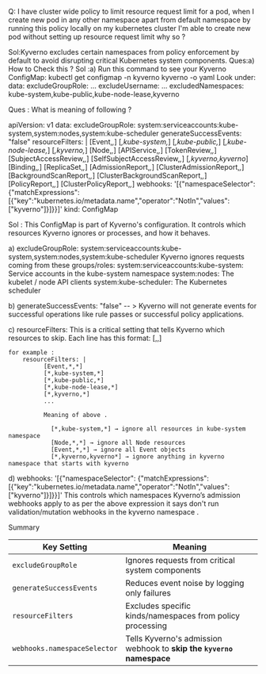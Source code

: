 Q: I have cluster wide policy to limit resource request limit for a pod, when I create new pod in any other namespace apart from default namespace by running this policy locally on my kubernetes cluster I'm able to create new pod without setting up resource request limit why so ?

Sol:Kyverno excludes certain namespaces from policy enforcement by default to avoid disrupting critical Kubernetes system components.
        Ques:a) How to Check this ?
        Sol :a) Run this command to see your Kyverno ConfigMap: kubectl get configmap -n kyverno kyverno -o yaml
                Look under:
                    data:
                    excludeGroupRole: ...
                    excludeUsername: ...
                    excludedNamespaces: kube-system,kube-public,kube-node-lease,kyverno

Ques : What is meaning of following ?

apiVersion: v1
data:
  excludeGroupRole: system:serviceaccounts:kube-system,system:nodes,system:kube-scheduler
  generateSuccessEvents: "false"
  resourceFilters: |
    [Event,*,*] [*,kube-system,*] [*,kube-public,*] [*,kube-node-lease,*] [*,kyverno,*] [Node,*,*] [APIService,*,*] [TokenReview,*,*] [SubjectAccessReview,*,*] [SelfSubjectAccessReview,*,*] [*,kyverno,kyverno*] [Binding,*,*] [ReplicaSet,*,*] [AdmissionReport,*,*] [ClusterAdmissionReport,*,*] [BackgroundScanReport,*,*] [ClusterBackgroundScanReport,*,*] [PolicyReport,*,*] [ClusterPolicyReport,*,*]
  webhooks: '[{"namespaceSelector": {"matchExpressions": [{"key":"kubernetes.io/metadata.name","operator":"NotIn","values":["kyverno"]}]}}]'
kind: ConfigMap

Sol : This ConfigMap is part of Kyverno's configuration. It controls which resources Kyverno ignores or processes, and how it behaves.

a) excludeGroupRole: system:serviceaccounts:kube-system,system:nodes,system:kube-scheduler
	Kyverno ignores requests coming from these groups/roles:
		system:serviceaccounts:kube-system: Service accounts in the kube-system namespace
		system:nodes: The kubelet / node API clients
		system:kube-scheduler: The Kubernetes scheduler

b) generateSuccessEvents: "false" -- > Kyverno will not generate events for successful operations like rule passes or successful policy applications.

c) resourceFilters: This is a critical setting that tells Kyverno which resources to skip. Each line has this format:
	[<Kind>,<Namespace>,<Name>]

	for example :
		resourceFilters: |
			  [Event,*,*]
			  [*,kube-system,*]
			  [*,kube-public,*]
			  [*,kube-node-lease,*]
			  [*,kyverno,*]
			  ...

			  Meaning of above .

				[*,kube-system,*] → ignore all resources in kube-system namespace
				[Node,*,*] → ignore all Node resources
				[Event,*,*] → ignore all Event objects
				[*,kyverno,kyverno*] → ignore anything in kyverno namespace that starts with kyverno

d) webhooks: '[{"namespaceSelector": {"matchExpressions": [{"key":"kubernetes.io/metadata.name","operator":"NotIn","values":["kyverno"]}]}}]' 
		This controls which namespaces Kyverno’s admission webhooks apply to as per the above expression it says don't run validation/mutation webhooks in the kyverno namespace .

Summary 

| Key Setting                  | Meaning                                                               |
| ---------------------------- | --------------------------------------------------------------------- |
| `excludeGroupRole`           | Ignores requests from critical system components                      |
| `generateSuccessEvents`      | Reduces event noise by logging only failures                          |
| `resourceFilters`            | Excludes specific kinds/namespaces from policy processing             |
| `webhooks.namespaceSelector` | Tells Kyverno's admission webhook to **skip the `kyverno` namespace** |